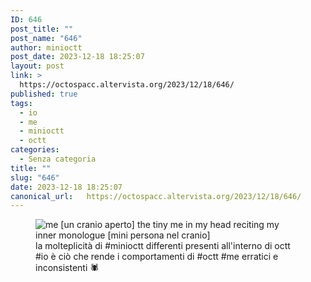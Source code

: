 ```yaml
---
ID: 646
post_title: ""
post_name: "646"
author: minioctt
post_date: 2023-12-18 18:25:07
layout: post
link: >
  https://octospacc.altervista.org/2023/12/18/646/
published: true
tags:
  - io
  - me
  - minioctt
  - octt
categories:
  - Senza categoria
title: ""
slug: "646"
date: 2023-12-18 18:25:07
canonical_url:   https://octospacc.altervista.org/2023/12/18/646/
---
```

<!-- wp:image {"id":645,"sizeSlug":"large","linkDestination":"none"} -->
<figure class="wp-block-image size-large"><img src="https://octospacc.github.io/microblog-mirror/assets/uploads/2023/12/20231218_182342795496917518172666-320x321.jpg" alt="me [un cranio aperto]
the tiny me in my head reciting my inner monologue [mini persona nel cranio]" class="wp-image-645"/><figcaption class="wp-element-caption">la molteplicità di #minioctt differenti presenti all'interno di octt #io è ciò che rende i comportamenti di #octt #me erratici e inconsistenti 🕷️</figcaption></figure>
<!-- /wp:image -->
